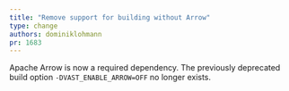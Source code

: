 ```yaml
---
title: "Remove support for building without Arrow"
type: change
authors: dominiklohmann
pr: 1683
---
```


Apache Arrow is now a required dependency. The previously deprecated build
 option `-DVAST_ENABLE_ARROW=OFF` no longer exists.
